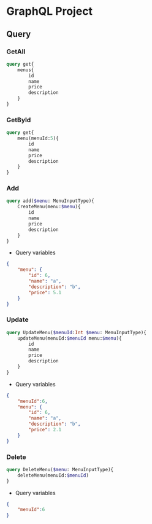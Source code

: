 # GraphQL Project

## Query

### GetAll

```graphql
query get{
    menus{
        id
        name
        price
        description
    }
}
```

### GetById

```graphql
query get{
    menu(menuId:5){
        id
        name
        price
        description
    }
}
```

### Add

```graphql
query add($menu: MenuInputType){
    CreateMenu(menu:$menu){
        id
        name
        price
        description
    }
}
```

- Query variables
  
```json
{
    "menu": {
        "id": 6,
        "name": "a",
        "description": "b",
        "price": 5.1
    }
}
```

### Update

```graphql
query UpdateMenu($menuId:Int $menu: MenuInputType){
    updateMenu(menuId:$menuId menu:$menu){
        id
        name
        price
        description
    }
}
```

- Query variables
  
```json
{
    "menuId":6,
    "menu": {
        "id": 6,
        "name": "a",
        "description": "b",
        "price": 2.1
    }
}
```

### Delete

```graphql
query DeleteMenu($menu: MenuInputType){
    deleteMenu(menuId:$menuId)
}
```

- Query variables
  
```json
{
    "menuId":6
}
```
